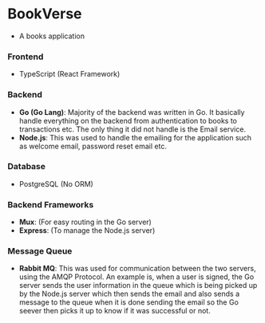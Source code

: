 # BookVerse

- A books application

### Frontend

- TypeScript (React Framework)

### Backend

- **Go (Go Lang)**: Majority of the backend was written in Go. It basically handle everything on the backend from authentication to books to transactions etc. The only thing it did not handle is the Email service.
- **Node.js**: This was used to handle the emailing for the application such as welcome email, password reset email etc.

### Database

- PostgreSQL (No ORM)

### Backend Frameworks

- **Mux**: (For easy routing in the Go server)
- **Express**: (To manage the Node.js server)

### Message Queue

- **Rabbit MQ**: This was used for communication between the two servers, using the AMQP Protocol. An example is, when a user is signed, the Go server sends the user information in the queue which is being picked up by the Node.js server which then sends the email and also sends a message to the queue when it is done sending the email so the Go seever then picks it up to know if it was successful or not.
